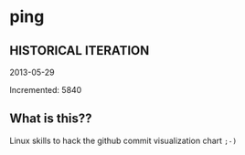 # ping

## HISTORICAL ITERATION
2013-05-29

Incremented: 5840

## What is this?? 
Linux skills to hack the github commit visualization chart `;-)`
